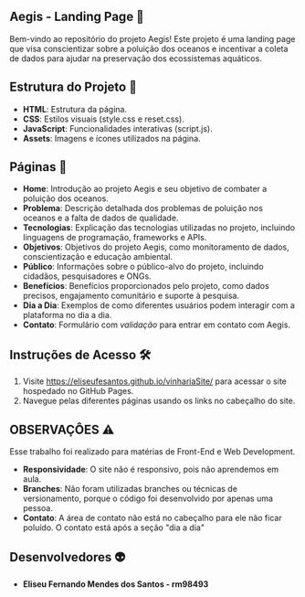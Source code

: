 
## Aegis - Landing Page 🌊
Bem-vindo ao repositório do projeto Aegis! Este projeto é uma landing page que visa conscientizar sobre a poluição dos oceanos e incentivar a coleta de dados para ajudar na preservação dos ecossistemas aquáticos.

## Estrutura do Projeto 📁
- **HTML**: Estrutura da página.
- **CSS**: Estilos visuais (style.css e reset.css).
- **JavaScript**: Funcionalidades interativas (script.js).
- **Assets**: Imagens e ícones utilizados na página.

## Páginas 📑

- **Home**: Introdução ao projeto Aegis e seu objetivo de combater a poluição dos oceanos.
- **Problema**: Descrição detalhada dos problemas de poluição nos oceanos e a falta de dados de qualidade.
- **Tecnologias**: Explicação das tecnologias utilizadas no projeto, incluindo linguagens de programação, frameworks e APIs.
- **Objetivos**: Objetivos do projeto Aegis, como monitoramento de dados, conscientização e educação ambiental.
- **Público**: Informações sobre o público-alvo do projeto, incluindo cidadãos, pesquisadores e ONGs.
- **Benefícios**: Benefícios proporcionados pelo projeto, como dados precisos, engajamento comunitário e suporte à pesquisa.
- **Dia a Dia**: Exemplos de como diferentes usuários podem interagir com a plataforma no dia a dia.
- **Contato**: Formulário com *validação* para entrar em contato com Aegis.

## Instruções de Acesso 🛠️
1. Visite https://eliseufesantos.github.io/vinhariaSite/ para acessar o site hospedado no GitHub Pages.
2. Navegue pelas diferentes páginas usando os links no cabeçalho do site.
   
## OBSERVAÇÔES :warning:

Esse trabalho foi realizado para matérias de Front-End e Web Development.

- **Responsividade**: O site não é responsivo, pois não aprendemos em aula.
- **Branches**: Não foram utilizadas branches ou técnicas de versionamento, porque o código foi desenvolvido por apenas uma pessoa.
- **Contato**: A área de contato não está no cabeçalho para ele não ficar poluído. O contato está após a seção "dia a dia"

## Desenvolvedores :alien:
- **Eliseu Fernando Mendes dos Santos - rm98493**
